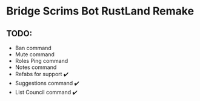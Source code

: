# Bridge Scrims Bot RustLand Remake


## TODO:
  - Ban command
  - Mute command
  - Roles Ping command
  - Notes command
  - Refabs for support :heavy_check_mark: 
  - Suggestions command :heavy_check_mark:
  - List Council command :heavy_check_mark:
  
